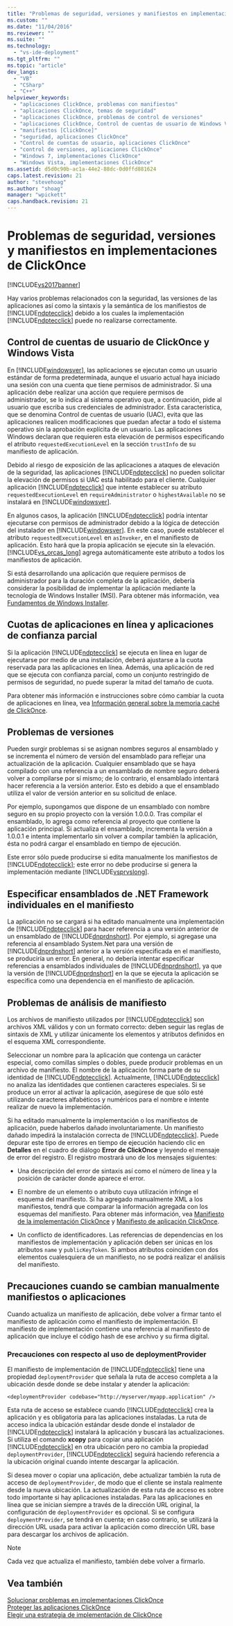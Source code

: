 ```yaml
---
title: "Problemas de seguridad, versiones y manifiestos en implementaciones de ClickOnce | Microsoft Docs"
ms.custom: ""
ms.date: "11/04/2016"
ms.reviewer: ""
ms.suite: ""
ms.technology: 
  - "vs-ide-deployment"
ms.tgt_pltfrm: ""
ms.topic: "article"
dev_langs: 
  - "VB"
  - "CSharp"
  - "C++"
helpviewer_keywords: 
  - "aplicaciones ClickOnce, problemas con manifiestos"
  - "aplicaciones ClickOnce, temas de seguridad"
  - "aplicaciones ClickOnce, problemas de control de versiones"
  - "aplicaciones ClickOnce, Control de cuentas de usuario de Windows Vista"
  - "manifiestos [ClickOnce]"
  - "seguridad, aplicaciones ClickOnce"
  - "Control de cuentas de usuario, aplicaciones ClickOnce"
  - "control de versiones, aplicaciones ClickOnce"
  - "Windows 7, implementaciones ClickOnce"
  - "Windows Vista, implementaciones ClickOnce"
ms.assetid: d5d0c90b-ac1a-44e2-88dc-0d0ffd881624
caps.latest.revision: 21
author: "stevehoag"
ms.author: "shoag"
manager: "wpickett"
caps.handback.revision: 21
---
```

# Problemas de seguridad, versiones y manifiestos en implementaciones de ClickOnce
[!INCLUDE[vs2017banner](../code-quality/includes/vs2017banner.md)]

Hay varios problemas relacionados con la seguridad, las versiones de las aplicaciones así como la sintaxis y la semántica de los manifiestos de [!INCLUDE[ndptecclick](../deployment/includes/ndptecclick_md.md)] debido a los cuales la implementación [!INCLUDE[ndptecclick](../deployment/includes/ndptecclick_md.md)] puede no realizarse correctamente.  
  
## Control de cuentas de usuario de ClickOnce y Windows Vista  
 En [!INCLUDE[windowsver](../deployment/includes/windowsver_md.md)], las aplicaciones se ejecutan como un usuario estándar de forma predeterminada, aunque el usuario actual haya iniciado una sesión con una cuenta que tiene permisos de administrador.  Si una aplicación debe realizar una acción que requiere permisos de administrador, se lo indica al sistema operativo que, a continuación, pide al usuario que escriba sus credenciales de administrador.  Esta característica, que se denomina Control de cuentas de usuario \(UAC\), evita que las aplicaciones realicen modificaciones que puedan afectar a todo el sistema operativo sin la aprobación explícita de un usuario.  Las aplicaciones Windows declaran que requieren esta elevación de permisos especificando el atributo `requestedExecutionLevel` en la sección `trustInfo` de su manifiesto de aplicación.  
  
 Debido al riesgo de exposición de las aplicaciones a ataques de elevación de la seguridad, las aplicaciones [!INCLUDE[ndptecclick](../deployment/includes/ndptecclick_md.md)] no pueden solicitar la elevación de permisos si UAC está habilitado para el cliente.  Cualquier aplicación [!INCLUDE[ndptecclick](../deployment/includes/ndptecclick_md.md)] que intente establecer su atributo `requestedExecutionLevel` en `requireAdministrator` o `highestAvailable` no se instalará en [!INCLUDE[windowsver](../deployment/includes/windowsver_md.md)].  
  
 En algunos casos, la aplicación [!INCLUDE[ndptecclick](../deployment/includes/ndptecclick_md.md)] podría intentar ejecutarse con permisos de administrador debido a la lógica de detección del instalador en [!INCLUDE[windowsver](../deployment/includes/windowsver_md.md)].  En este caso, puede establecer el atributo `requestedExecutionLevel` en `asInvoker`, en el manifiesto de aplicación.  Esto hará que la propia aplicación se ejecute sin la elevación. [!INCLUDE[vs_orcas_long](../debugger/includes/vs_orcas_long_md.md)] agrega automáticamente este atributo a todos los manifiestos de aplicación.  
  
 Si está desarrollando una aplicación que requiere permisos de administrador para la duración completa de la aplicación, debería considerar la posibilidad de implementar la aplicación mediante la tecnología de Windows Installer \(MSI\).  Para obtener más información, vea [Fundamentos de Windows Installer](../extensibility/internals/windows-installer-basics.md).  
  
## Cuotas de aplicaciones en línea y aplicaciones de confianza parcial  
 Si la aplicación [!INCLUDE[ndptecclick](../deployment/includes/ndptecclick_md.md)] se ejecuta en línea en lugar de ejecutarse por medio de una instalación, deberá ajustarse a la cuota reservada para las aplicaciones en línea.  Además, una aplicación de red que se ejecuta con confianza parcial, como un conjunto restringido de permisos de seguridad, no puede superar la mitad del tamaño de cuota.  
  
 Para obtener más información e instrucciones sobre cómo cambiar la cuota de aplicaciones en línea, vea [Información general sobre la memoria caché de ClickOnce](../deployment/clickonce-cache-overview.md).  
  
## Problemas de versiones  
 Pueden surgir problemas si se asignan nombres seguros al ensamblado y se incrementa el número de versión del ensamblado para reflejar una actualización de la aplicación.  Cualquier ensamblado que se haya compilado con una referencia a un ensamblado de nombre seguro deberá volver a compilarse por sí mismo; de lo contrario, el ensamblado intentará hacer referencia a la versión anterior.  Esto es debido a que el ensamblado utiliza el valor de versión anterior en su solicitud de enlace.  
  
 Por ejemplo, supongamos que dispone de un ensamblado con nombre seguro en su propio proyecto con la versión 1.0.0.0.  Tras compilar el ensamblado, lo agrega como referencia al proyecto que contiene la aplicación principal.  Si actualiza el ensamblado, incrementa la versión a 1.0.0.1 e intenta implementarlo sin volver a compilar también la aplicación, ésta no podrá cargar el ensamblado en tiempo de ejecución.  
  
 Este error sólo puede producirse si edita manualmente los manifiestos de [!INCLUDE[ndptecclick](../deployment/includes/ndptecclick_md.md)]; este error no debe producirse si genera la implementación mediante [!INCLUDE[vsprvslong](../code-quality/includes/vsprvslong_md.md)].  
  
## Especificar ensamblados de .NET Framework individuales en el manifiesto  
 La aplicación no se cargará si ha editado manualmente una implementación de [!INCLUDE[ndptecclick](../deployment/includes/ndptecclick_md.md)] para hacer referencia a una versión anterior de un ensamblado de [!INCLUDE[dnprdnshort](../code-quality/includes/dnprdnshort_md.md)].  Por ejemplo, si agregase una referencia al ensamblado System.Net para una versión de [!INCLUDE[dnprdnshort](../code-quality/includes/dnprdnshort_md.md)] anterior a la versión especificada en el manifiesto, se produciría un error.  En general, no debería intentar especificar referencias a ensamblados individuales de [!INCLUDE[dnprdnshort](../code-quality/includes/dnprdnshort_md.md)], ya que la versión de [!INCLUDE[dnprdnshort](../code-quality/includes/dnprdnshort_md.md)] en la que se ejecuta la aplicación se especifica como una dependencia en el manifiesto de aplicación.  
  
## Problemas de análisis de manifiesto  
 Los archivos de manifiesto utilizados por [!INCLUDE[ndptecclick](../deployment/includes/ndptecclick_md.md)] son archivos XML válidos y con un formato correcto: deben seguir las reglas de sintaxis de XML y utilizar únicamente los elementos y atributos definidos en el esquema XML correspondiente.  
  
 Seleccionar un nombre para la aplicación que contenga un carácter especial, como comillas simples o dobles, puede producir problemas en un archivo de manifiesto.  El nombre de la aplicación forma parte de su identidad de [!INCLUDE[ndptecclick](../deployment/includes/ndptecclick_md.md)].  Actualmente, [!INCLUDE[ndptecclick](../deployment/includes/ndptecclick_md.md)] no analiza las identidades que contienen caracteres especiales.  Si se produce un error al activar la aplicación, asegúrese de que sólo esté utilizando caracteres alfabéticos y numéricos para el nombre e intente realizar de nuevo la implementación.  
  
 Si ha editado manualmente la implementación o los manifiestos de aplicación, puede haberlos dañado involuntariamente.  Un manifiesto dañado impedirá la instalación correcta de [!INCLUDE[ndptecclick](../deployment/includes/ndptecclick_md.md)].  Puede depurar este tipo de errores en tiempo de ejecución haciendo clic en **Detalles** en el cuadro de diálogo **Error de ClickOnce** y leyendo el mensaje de error del registro.  El registro mostrará uno de los mensajes siguientes:  
  
-   Una descripción del error de sintaxis así como el número de línea y la posición de carácter donde aparece el error.  
  
-   El nombre de un elemento o atributo cuya utilización infringe el esquema del manifiesto.  Si ha agregado manualmente XML a los manifiestos, tendrá que comparar la información agregada con los esquemas del manifiesto.  Para obtener más información, vea [Manifiesto de la implementación ClickOnce](../deployment/clickonce-deployment-manifest.md) y [Manifiesto de aplicación ClickOnce](../deployment/clickonce-application-manifest.md).  
  
-   Un conflicto de identificadores.  Las referencias de dependencias en los manifiestos de implementación y aplicación deben ser únicas en los atributos `name` y `publicKeyToken`.  Si ambos atributos coinciden con dos elementos cualesquiera de un manifiesto, no se podrá realizar el análisis del manifiesto.  
  
## Precauciones cuando se cambian manualmente manifiestos o aplicaciones  
 Cuando actualiza un manifiesto de aplicación, debe volver a firmar tanto el manifiesto de aplicación como el manifiesto de implementación.  El manifiesto de implementación contiene una referencia al manifiesto de aplicación que incluye el código hash de ese archivo y su firma digital.  
  
### Precauciones con respecto al uso de deploymentProvider  
 El manifiesto de implementación de [!INCLUDE[ndptecclick](../deployment/includes/ndptecclick_md.md)] tiene una propiedad `deploymentProvider` que señala la ruta de acceso completa a la ubicación desde donde se debe instalar y atender la aplicación:  
  
```  
<deploymentProvider codebase="http://myserver/myapp.application" />  
```  
  
 Esta ruta de acceso se establece cuando [!INCLUDE[ndptecclick](../deployment/includes/ndptecclick_md.md)] crea la aplicación y es obligatoria para las aplicaciones instaladas.  La ruta de acceso indica la ubicación estándar desde donde el instalador de [!INCLUDE[ndptecclick](../deployment/includes/ndptecclick_md.md)] instalará la aplicación y buscará las actualizaciones.  Si utiliza el comando **xcopy** para copiar una aplicación [!INCLUDE[ndptecclick](../deployment/includes/ndptecclick_md.md)] en otra ubicación pero no cambia la propiedad `deploymentProvider`, [!INCLUDE[ndptecclick](../deployment/includes/ndptecclick_md.md)] seguirá haciendo referencia a la ubicación original cuando intente descargar la aplicación.  
  
 Si desea mover o copiar una aplicación, debe actualizar también la ruta de acceso de `deploymentProvider`, de modo que el cliente se instala realmente desde la nueva ubicación.  La actualización de esta ruta de acceso es sobre todo importante si hay aplicaciones instaladas.  Para las aplicaciones en línea que se inician siempre a través de la dirección URL original, la configuración de `deploymentProvider` es opcional.  Si se configura `deploymentProvider`, se tendrá en cuenta; en caso contrario, se utilizará la dirección URL usada para activar la aplicación como dirección URL base para descargar los archivos de aplicación.  
  
> [!NOTE]
>  Cada vez que actualiza el manifiesto, también debe volver a firmarlo.  
  
## Vea también  
 [Solucionar problemas en implementaciones ClickOnce](../deployment/troubleshooting-clickonce-deployments.md)   
 [Proteger las aplicaciones ClickOnce](../deployment/securing-clickonce-applications.md)   
 [Elegir una estrategia de implementación de ClickOnce](../deployment/choosing-a-clickonce-deployment-strategy.md)